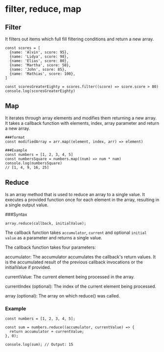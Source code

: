 # filter, reduce, map
## Filter
It filters out items which full fill filtering conditions and return a new array.

```
const scores = [
  {name: 'Alvin', score: 95},
  {name: 'Lidya', score: 98},
  {name: 'Elias', score: 80},
  {name: 'Martha', score: 50},
  {name: 'John', score: 85},
  {name: 'Mathias', score: 100},
]

const scoresGreaterEighty = scores.filter((score) => score.score > 80)
console.log(scoresGreaterEighty)
```

## Map
It iterates through array elements and modifies them returning a new array.
It takes a callback function with elements, index, array parameter and return a new array.

```
###format
const modifiedArray = arr.map((element, index, arr) => element)

###Example
const numbers = [1, 2, 3, 4, 5]
const numbersSquare = numbers.map((num) => num * num)
console.log(numbersSquare)
// [1, 4, 9, 16, 25]

```
## Reduce
Is an array method that is used to reduce an array to a single value. It executes a provided function once for each element in the array, resulting in a single output value.

###Syntax
```
array.reduce(callback, initialValue);
```
The callback function takes `accumulator`, `current` and optional `initial value` as a parameter and returns a single value.

The callback function takes four parameters:

accumulator: The accumulator accumulates the callback's return values. It is the accumulated result of the previous callback invocations or the initialValue if provided.

currentValue: The current element being processed in the array.

currentIndex (optional): The index of the current element being processed.

array (optional): The array on which reduce() was called.

### Example
```
const numbers = [1, 2, 3, 4, 5];

const sum = numbers.reduce((accumulator, currentValue) => {
  return accumulator + currentValue;
}, 0);

console.log(sum); // Output: 15
```















